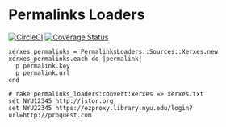 # Permalinks Loaders

[![CircleCI](https://circleci.com/gh/NYULibraries/permalinks_loaders.svg?style=svg)](https://circleci.com/gh/NYULibraries/permalinks_loaders)
[![Coverage Status](https://coveralls.io/repos/github/NYULibraries/permalinks_loaders/badge.svg)](https://coveralls.io/github/NYULibraries/permalinks_loaders)

```
xerxes_permalinks = PermalinksLoaders::Sources::Xerxes.new
xerxes_permalinks.each do |permalink|
  p permalink.key
  p permalink.url
end
```

```
# rake permalinks_loaders:convert:xerxes => xerxes.txt
set NYU12345 http://jstor.org
set NYU22345 https://ezproxy.library.nyu.edu/login?url=http://proquest.com
```
